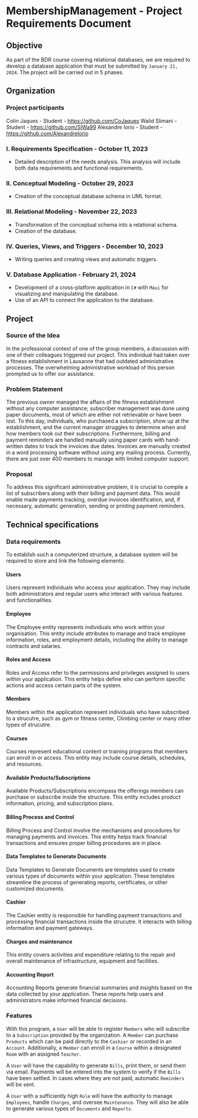# MembershipManagement - Project Requirements Document

## Objective

As part of the BDR course covering relational databases, we are required to develop a database application that must be submitted by `January 21, 2024`. The project will be carried out in 5 phases.

## Organization

### Project participants
Colin Jaques - Student - https://github.com/CoJaques
Walid Slimani - Student - https://github.com/SlWa99
Alexandre Iorio - Student - https://github.com/AlexandreIorio


### I. Requirements Specification - October 11, 2023
- Detailed description of the needs analysis. This analysis will include both data requirements and functional requirements.

### II. Conceptual Modeling - October 29, 2023
- Creation of the conceptual database schema in UML format.

### III. Relational Modeling - November 22, 2023
- Transformation of the conceptual schema into a relational schema.
- Creation of the database.

### IV. Queries, Views, and Triggers - December 10, 2023
- Writing queries and creating views and automatic triggers.

### V. Database Application - February 21, 2024
- Development of a cross-platform application in `C#` with `Maui` for visualizing and manipulating the database.
- Use of an API to connect the application to the database.

## Project

### Source of the Idea
In the professional context of one of the group members, a discussion with one of their colleagues triggered our project. This individual had taken over a fitness establishment in Lausanne that had outdated administrative processes. The overwhelming administrative workload of this person prompted us to offer our assistance.

### Problem Statement
The previous owner managed the affairs of the fitness establishment without any computer assistance; subscriber management was done using paper documents, most of which are either not retrievable or have been lost. To this day, individuals, who purchased a subscription, show up at the establishment, and the current manager struggles to determine when and how members took out their subscriptions. Furthermore, billing and payment reminders are handled manually using paper cards with hand-written dates to track the invoices due dates. Invoices are manually created in a word processing software without using any mailing process. Currently, there are just over 400 members to manage with limited computer support.

### Proposal
To address this significant administrative problem, it is crucial to compile a list of subscribers along with their billing and payment data. This would enable made payments tracking, overdue invoices identification, and, if necessary, automatic generation, sending or printing payment reminders.



## Technical specifications

### Data requirements
To establish such a computerized structure, a database system will be required to store and link the following elements:

#### Users
Users represent individuals who access your application. They may include both administrators and regular users who interact with various features and functionalities.

#### Employee
The Employee entity represents individuals who work within your organisation. This entity include attributes to manage and track employee information, roles, and employment details, including the ability to manage contracts and salaries.

#### Roles and Access
Roles and Access refer to the permissions and privileges assigned to users within your application. This entity helps define who can perform specific actions and access certain parts of the system.

#### Members
Members within the application represent individuals who have subscribed to a strucutre, such as gym or fitness center, Climbing center or many other types of strucutre. 

#### Courses
Courses represent educational content or training programs that members can enroll in or access. This entity may include course details, schedules, and resources.

#### Available Products/Subscriptions
Available Products/Subscriptions encompass the offerings members can purchase or subscribe inside the structure. This entity includes product information, pricing, and subscription plans.

#### Billing Process and Control
Billing Process and Control involve the mechanisms and procedures for managing payments and invoices. This entity helps track financial transactions and ensures proper billing procedures are in place.

#### Data Templates to Generate Documents
Data Templates to Generate Documents are templates used to create various types of documents within your application. These templates streamline the process of generating reports, certificates, or other customized documents.

#### Cashier
The Cashier entity is responsible for handling payment transactions and processing financial transactions inside the strucutre. It interacts with billing information and payment gateways.
 
#### Charges and maintenance

This entity covers activities and expenditure relating to the repair and overall maintenance of infrastructure, equipment and facilities.

#### Accounting Report
Accounting Reports generate financial summaries and insights based on the data collected by your application. These reports help users and administrators make informed financial decisions.


### Features
With this program, a `User` will be able to register `Members` who will subscribe to a `Subscription` provided by the organization. A `Member` can purchase `Products` which can be paid directly to the `Cashier` or recorded in an `Account`. Additionally, a `Member` can enroll in a `Course` within a designated `Room` with an assigned `Teacher`.

A `User` will have the capability to generate `Bills`, print them, or send them via email. Payments will be entered into the system to verify if the `Bills` have been settled. In cases where they are not paid, automatic `Reminders` will be sent.

A `User` with a sufficiently high `Role` will have the authority to manage `Employees`, handle `Charges`, and oversee `Maintenance`. They will also be able to generate various types of `Documents` and `Reports`.





